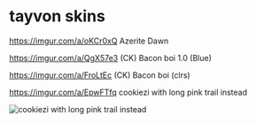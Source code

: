# tayvon skins

https://imgur.com/a/oKCr0xQ
Azerite Dawn

https://imgur.com/a/QgX57e3
(CK) Bacon boi 1.0 (Blue)

https://imgur.com/a/FroLtEc
(CK) Bacon boi (clrs)

https://imgur.com/a/EpwFTfq
cookiezi with long pink trail instead

![cookiezi with long pink trail instead](https://imgur.com/a/EpwFTfq)
